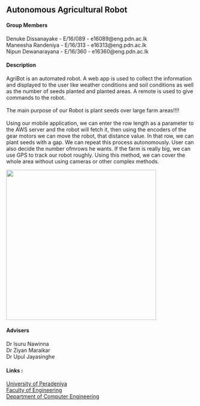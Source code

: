 <!DOCTYPE html>
<html>
<head>
	<h2>Autonomous Agricultural Robot</h2>
</head>
<body>
	<h4>Group Members</h4>
		<div>
			<div>Denuke Dissanayake - E/16/089 - e16089@eng.pdn.ac.lk</div>
			<div>Maneesha Randeniya - E/16/313 - e16313@eng.pdn.ac.lk</div>
			<div>Nipun Dewanarayana - E/16/360 - e16360@eng.pdn.ac.lk</div>
		</div>
    <h4>Description</h4>
		<p>
			<div>AgriBot is an automated robot. A web app is used to collect the information and displayed to the user like weather conditions and soil conditions as well as the number of seeds planted and planted areas. A remote is used to give commands to the robot.
      </div><br>
			<div>The main purpose of our Robot is plant seeds over large farm areas!!!!</div><br>
      <div>Using our mobile application, we can enter the row length as a parameter to the AWS server and the robot will fetch it, then using the encoders of the gear motors we can move the robot, that distance value. In that row, we can plant seeds with a gap. We can repeat this process autonomously. User can also decide the number ofmrows he wants. If the farm is really big, we can use GPS to track our robot roughly. Using this method, we can cover the whole area without using cameras or other complex methods.
      </div>
		</p>
   <img src="images/diagram.jpg" width="400" height="400" > 
   <h4>Advisers</h4>
    	<div> Dr Isuru Nawinna </div>
   	<div> Dr Ziyan Maraikar </div>
    	<div> Dr Upul Jayasinghe </div>
		<h4>Links :</h4>
			<div>
				<div><a href="https://www.pdn.ac.lk/academics/academics.php/ "> University of Peradeniya</a> </div>
				<div><a href="http://eng.pdn.ac.lk/"> Faculty of Engineering</a></div>
        <div><a href="http://www.ce.pdn.ac.lk/"> Department of Computer Engineering </a> </div>
			</div>
	
	
</body>
</html>
